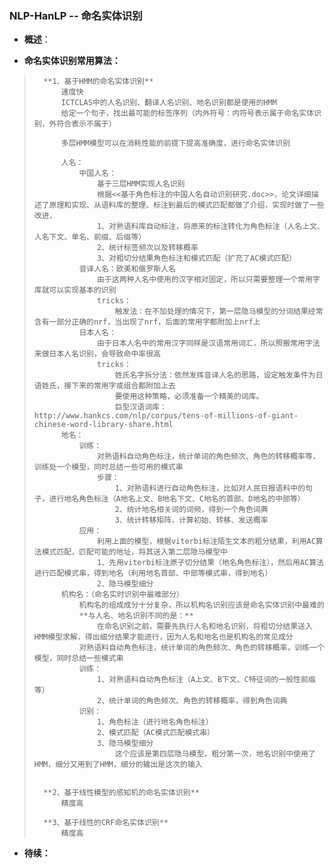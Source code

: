 ### NLP-HanLP -- 命名实体识别
- **概述**：
>
>
>
>
>
>
>
>
>

- **命名实体识别常用算法：**
>       **1、基于HMM的命名实体识别**
>           速度快
>           ICTCLAS中的人名识别、翻译人名识别、地名识别都是使用的HMM
>           给定一个句子，找出最可能的标签序列（内外符号：内符号表示属于命名实体识别，外符合表示不属于）
>
>           多层HMM模型可以在消耗性能的前提下提高准确度，进行命名实体识别
>
>           人名：
>               中国人名：
>                   基于三层HMM实现人名识别
>                   根据<<基于角色标注的中国人名自动识别研究.doc>>，论文详细描述了原理和实现、从语料库的整理、标注到最后的模式匹配都做了介绍，实现时做了一些改进，
>                   1、对熟语料库自动标注，将原来的标注转化为角色标注（人名上文、人名下文、单名、前缀、后缀等）
>                   2、统计标签频次以及转移概率
>                   3、对粗切分结果角色标注和模式匹配（扩充了AC模式匹配）
>               音译人名：欧美和俄罗斯人名
>                   由于这两种人名中使用的汉字相对固定，所以只需要整理一个常用字库就可以实现基本的识别
>                   tricks：
>                       触发法：在不加处理的情况下，第一层隐马模型的分词结果经常含有一部分正确的nrf，当出现了nrf，后面的常用字都附加上nrf上
>               日本人名：
>                   由于日本人名中的常用汉字同样是汉语常用词汇，所以照搬常用字法来做日本人名识别，会导致命中率很高
>                   tricks：
>                       姓氏名字拆分法：依然发挥音译人名的思路，设定触发条件为日语姓氏，接下来的常用字或组合都附加上去
>                       要使用这种策略，必须准备一个精美的词库。
>                       巨型汉语词库：http://www.hankcs.com/nlp/corpus/tens-of-millions-of-giant-chinese-word-library-share.html
>           地名：
>               训练：
>                   对熟语料自动角色标注，统计单词的角色频次、角色的转移概率等，训练处一个模型，同时总结一些可用的模式串
>                   步骤：
>                       1、对熟语料进行自动角色标注，比如对人民日报语料中的句子，进行地名角色标注（A地名上文、B地名下文、C地名的首部、D地名的中部等）
>                       2、统计地名相关词的词频，得到一个角色词典
>                       3、统计转移矩阵，计算初始、转移、发送概率
>               应用：
>                   利用上面的模型，根据viterbi标注陌生文本的粗分结果，利用AC算法模式匹配，匹配可能的地址，将其送入第二层隐马模型中
>                   1、先用viterbi标注原子切分结果（地名角色标注），然后用AC算法进行匹配模式串，得到地名（利用地名首部、中部等模式串，得到地名）
>                   2、隐马模型细分
>           机构名：（命名实时识别中最难部分）
>               机构名的组成成分十分复杂，所以机构名识别应该是命名实体识别中最难的
>               **与人名、地名识别不同的是：**
>                   在命名识别之前，需要先执行人名和地名识别，将粗切分结果送入HMM模型求解，得出细分结果才能进行，因为人名和地名也是机构名的常见成分
>               对熟语料自动角色标注，统计单词的角色频次、角色的转移概率，训练一个模型，同时总结一些模式串
>               训练：
>                   1、对熟语料自动角色标注（A上文、B下文、C特征词的一般性前缀等）
>                   2、统计单词的角色频次、角色的转移概率，得到角色词典
>               识别：
>                   1、角色标注（进行地名角色标注）
>                   2、模式匹配（AC模式匹配模式串）
>                   3、隐马模型细分
>                       这个应该是第四层隐马模型，粗分第一次，地名识别中使用了HMM，细分又用到了HMM，细分的输出是这次的输入
>
>
>       **2、基于线性模型的感知机的命名实体识别**
>           精度高
>
>       **3、基于线性的CRF命名实体识别**
>           精度高
>
>
>
>
>
>
>
>
>
>
>
>
>
>
>
>
>
>
>
>
>

- **待续：**
>
>
>
>
>
>
>
